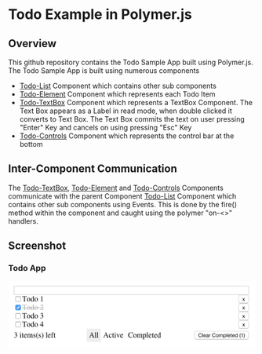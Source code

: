 Todo Example in Polymer.js
==============
## Overview
This github repository contains the Todo Sample App built using Polymer.js.
The Todo Sample App is built using numerous components
* [Todo-List](https://github.com/rohitghatol/PolymerJs-Todo/blob/master/elements/todo-list.html) Component which contains other sub components
* [Todo-Element](https://github.com/rohitghatol/PolymerJs-Todo/blob/master/elements/todo-element.html) Component which represents each Todo Item
* [Todo-TextBox](https://github.com/rohitghatol/PolymerJs-Todo/blob/master/elements/todo-textbox.html) Component which represents a TextBox Component. The Text Box appears as a Label in read mode, when double clicked it converts to Text Box. The Text Box commits the text on user pressing "Enter" Key and cancels on using pressing "Esc" Key
* [Todo-Controls](https://github.com/rohitghatol/PolymerJs-Todo/blob/master/elements/todo-controls.html) Component which represents the control bar at the bottom

## Inter-Component Communication
The [Todo-TextBox](https://github.com/rohitghatol/PolymerJs-Todo/blob/master/elements/todo-textbox.html), [Todo-Element](https://github.com/rohitghatol/PolymerJs-Todo/blob/master/elements/todo-element.html) and [Todo-Controls](https://github.com/rohitghatol/PolymerJs-Todo/blob/master/elements/todo-controls.html) Components communicate with the parent Component [Todo-List](https://github.com/rohitghatol/PolymerJs-Todo/blob/master/elements/todo-list.html) Component which contains other sub components using Events. This is done by the fire() method within the component and caught using the polymer "on-<<event>>" handlers.


## Screenshot

### Todo App
![alt tag](https://raw.githubusercontent.com/rohitghatol/PolymerJs-Todo/master/Todo-Sample.png)
